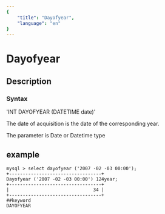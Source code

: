 ```yaml
---
{
    "title": "Dayofyear",
    "language": "en"
}
---
```


# Dayofyear
## Description
### Syntax

'INT DAYOFYEAR (DATETIME date)'


The date of acquisition is the date of the corresponding year.

The parameter is Date or Datetime type

## example

```
mysql > select dayofyear ('2007 -02 -03 00:00');
+----------------------------------+
Dayofyear ('2007 -02 -03 00:00') 124year;
+----------------------------------+
|                               34 |
+----------------------------------+
##keyword
DAYOFYEAR
